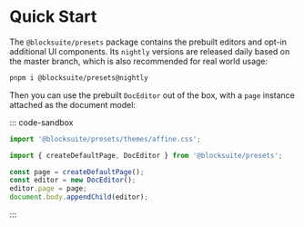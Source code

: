 # Quick Start

The `@blocksuite/presets` package contains the prebuilt editors and opt-in additional UI components. Its `nightly` versions are released daily based on the master branch, which is also recommended for real world usage:

```sh
pnpm i @blocksuite/presets@nightly
```

Then you can use the prebuilt `DocEditor` out of the box, with a `page` instance attached as the document model:

::: code-sandbox

```ts /index.ts [active] {coderHeight=180 previewHeight=500}
import '@blocksuite/presets/themes/affine.css';

import { createDefaultPage, DocEditor } from '@blocksuite/presets';

const page = createDefaultPage();
const editor = new DocEditor();
editor.page = page;
document.body.appendChild(editor);
```

:::
